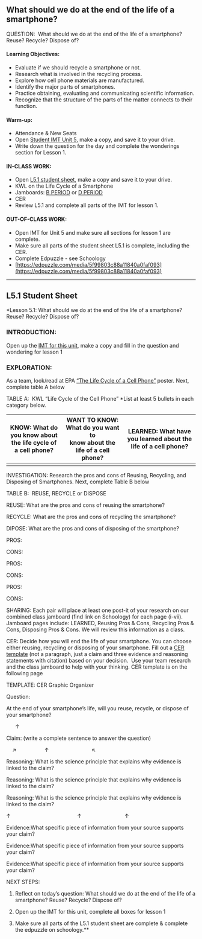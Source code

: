 ## What should we do at the end of the life of a smartphone?

QUESTION:  What should we do at the end of the life of a smartphone? Reuse? Recycle? Dispose of?

#### Learning Objectives:

-   Evaluate if we should recycle a smartphone or not.
-   Research what is involved in the recycling process.
-   Explore how cell phone materials are manufactured.
-   Identify the major parts of smartphones.
-   Practice obtaining, evaluating and communicating scientific information.
-   Recognize that the structure of the parts of the matter connects to their function. 

#### Warm-up: 

-   Attendance & New Seats
-   Open [Student IMT Unit 5](https://docs.google.com/document/d/127j--zXw26zFZ2Y4GYNWMNp93Gyq57Ew/edit?usp=sharing&ouid=102689172288523539314&rtpof=true&sd=true), make a copy, and save it to your drive. 
-   Write down the question for the day and complete the wonderings section for Lesson 1.  

#### IN-CLASS WORK:

-   Open [L5.1 student sheet](https://docs.google.com/document/d/1Z518ICsZeeCdJh3Bo2s7CmM9TUDSWZCw/edit?usp=sharing&ouid=102689172288523539314&rtpof=true&sd=true), make a copy and save it to your drive. 
-   KWL on the Life Cycle of a Smartphone
-   Jamboards: [B PERIOD](https://jamboard.google.com/d/1A_GplN0X4DHroB44P4QUuQlPR2bb73S38bMkZTAakvM/edit?usp=sharing) or [D PERIOD](https://jamboard.google.com/d/1VAdkn6iDJUS_wg3jTrwkpLbYR_DqZzdm3-Vy_BzfKKg/edit?usp=sharing)
-   CER
-   Review L5.1 and complete all parts of the IMT for lesson 1.

#### OUT-OF-CLASS WORK:

-   Open IMT for Unit 5 and make sure all sections for lesson 1 are complete. 
-   Make sure all parts of the student sheet L5.1 is complete, including the CER.
-   Complete Edpuzzle - see Schoology 
-   [https://edpuzzle.com/media/5f99803c88a11840a0faf093](https://edpuzzle.com/media/5f99803c88a11840a0faf093)

---

## L5.1 Student Sheet

*Lesson 5.1: What should we do at the end of the life of a smartphone? Reuse? Recycle? Dispose of?

  

### INTRODUCTION:

Open up the [IMT for this unit](https://docs.google.com/document/d/127j--zXw26zFZ2Y4GYNWMNp93Gyq57Ew/edit?usp=sharing&ouid=111581771020805598569&rtpof=true&sd=true), make a copy and fill in the question and wondering for lesson 1

  

### EXPLORATION:

As a team, look/read at EPA [“The Life Cycle of a Cell Phone”](https://drive.google.com/file/d/1Ptv7uSlLCEgmaHbLrHfHeVo0yAhsDjT_/view?usp=sharing) poster. Next, complete table A below

  

TABLE A:  KWL “Life Cycle of the Cell Phone” *List at least 5 bullets in each category below.

| KNOW: What do you know about<br>the life cycle of a cell phone? | WANT TO KNOW: What do you want to<br>know about the life of a cell phone? | LEARNED: What have you learned about the<br>life of a cell phone? |
| --------------------------------------------------------------- | ------------------------------------------------------------------------- | ----------------------------------------------------------------- |
|                                                                 |                                                                           |                                                                   |

  

INVESTIGATION: Research the pros and cons of Reusing, Recycling, and Disposing of Smartphones. Next, complete Table B below

  

TABLE B:  REUSE, RECYCLE or DISPOSE

REUSE: What are the pros and cons of reusing the smartphone?

RECYCLE: What are the pros and cons of recycling the smartphone?

DIPOSE: What are the pros and cons of disposing of the smartphone?

PROS:

  
  
  
  
  
  
  
  
  

CONS:

  
  
  
  
  
  
  
  
  
  
  

PROS:

  
  
  
  
  
  
  
  
  

CONS:

  

PROS:

  
  
  
  
  
  
  
  
  

CONS:

  

  

SHARING: Each pair will place at least one post-it of your research on our combined class jamboard (find link on Schoology) for each page (i-vii). Jamboard pages include: LEARNED, Reusing Pros & Cons, Recycling Pros & Cons, Disposing Pros & Cons. We will review this information as a class. 

  

CER: Decide how you will end the life of your smartphone. You can choose either reusing, recycling or disposing of your smartphone. Fill out a [CER template](https://docs.google.com/document/d/1J7uRPxNlGvLRyYjwHkP3ymPu9bcv3ILyDhXHfMuLDh0/edit?usp=sharing) (not a paragraph, just a claim and three evidence and reasoning statements with citation) based on your decision.  Use your team research and the class jamboard to help with your thinking. CER template is on the following page  

TEMPLATE: CER Graphic Organizer 

Question:

At the end of your smartphone’s life, will you reuse, recycle, or dispose of your smartphone? 

      ↑    

Claim: (write a complete sentence to answer the question)

  

    ↗                   ↑                             ↖

Reasoning: What is the science principle that explains why evidence is linked to the claim? 

Reasoning: What is the science principle that explains why evidence is linked to the claim? 

Reasoning: What is the science principle that explains why evidence is linked to the claim? 

↑                                             ↑                             ↑

Evidence:What specific piece of information from your source supports your claim?

Evidence:What specific piece of information from your source supports your claim?

Evidence:What specific piece of information from your source supports your claim?

  
  

NEXT STEPS:

1.  Reflect on today’s question: What should we do at the end of the life of a smartphone? Reuse? Recycle? Dispose of?
    
2.  Open up the IMT for this unit, complete all boxes for lesson 1
    
3.  Make sure all parts of the L5.1 student sheet are complete & complete the edpuzzle on schoology.**